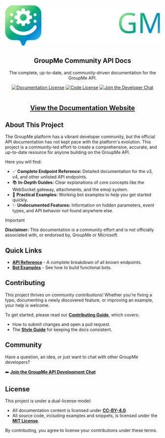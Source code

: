 <div align="center">
    <h1 align="center">
        <a href="https://groupme-js.github.io/GroupMeCommunityDocs">
        <img src="./.github/assets/opengm_logo_colorized.svg" alt="OpenGM Logo" />
        </a>
    </h1>
  <h2 align="center">GroupMe Community API Docs</h1>
  <p align="center">
    The complete, up-to-date, and community-driven documentation for the GroupMe API.
  </p>
</div>

<div align="center">
  <!-- IMPORTANT: Replace 'alureonthevirus/GroupMeCommunityDocs' with your own repo path -->
  <a href="https://github.com/groupme-js/GroupMeCommunityDocs/blob/main/LICENSE.md"><img src="https://img.shields.io/badge/Docs-CC--BY--4.0-lightgrey.svg" alt="Documentation License"></a>
  <a href="https://github.com/groupme-js/GroupMeCommunityDocs/blob/main/LICENSE-CODE.md"><img src="https://img.shields.io/badge/Code-MIT-blue.svg" alt="Code License"></a>
  <a href="https://groupme.com/join_group/27317261/ibNNhx"><img src="https://img.shields.io/badge/Join-Developer_Chat-00aff0.svg" alt="Join the Developer Chat"></a>
</div>

<br />

<h2 align="center"><a href="https://groupme-js.github.io/GroupMeCommunityDocs/">View the Documentation Website</a></h2>

## About This Project

The GroupMe platform has a vibrant developer community, but the official API documentation has not kept pace with the platform's evolution. This project is a community-led effort to create a comprehensive, accurate, and up-to-date resource for anyone building on the GroupMe API.

Here you will find:

-   ✅ **Complete Endpoint Reference:** Detailed documentation for the v3, v4, and other unlisted API endpoints.
-   📚 **In-Depth Guides:** Clear explanations of core concepts like the WebSocket gateway, attachments, and the emoji system.
-   🤖 **Practical Examples:** Working bot examples to help you get started quickly.
-   ✨ **Undocumented Features:** Information on hidden parameters, event types, and API behavior not found anywhere else.

> [!important]  
> **Disclaimer:** This documentation is a community effort and is not officially associated with, or endorsed by, GroupMe or Microsoft.

## Quick Links

-   **[API Reference](https://groupme-js.github.io/GroupMeCommunityDocs/api)** - A complete breakdown of all known endpoints.
-   **[Bot Examples](https://groupme-js.github.io/GroupMeCommunityDocs/examples)** - See how to build functional bots.

## Contributing

This project thrives on community contributions! Whether you're fixing a typo, documenting a newly discovered feature, or improving an example, your help is welcome.

To get started, please read our **[Contributing Guide](https://groupme-js.github.io/GroupMeCommunityDocs/api/contributing)**, which covers:

-   How to submit changes and open a pull request.
-   The **[Style Guide](https://groupme-js.github.io/GroupMeCommunityDocs/api/contributing/styleguide)** for keeping the docs consistent.

## Community

Have a question, an idea, or just want to chat with other GroupMe developers?

➡️ **[Join the GroupMe API Development Chat](https://groupme.com/join_group/27317261/ibNNhx)**

## License

This project is under a dual-license model:

-   All documentation content is licensed under **[CC-BY-4.0](./docs/LICENSE.md)**.
-   All source code, including examples and snippets, is licensed under the **[MIT License](./docs/LICENSE-CODE.md)**.

By contributing, you agree to license your contributions under these terms.